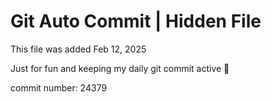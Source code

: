 # Git Auto Commit | Hidden File

This file was added Feb 12, 2025

Just for fun and keeping my daily git commit active 🤪

commit number: 24379
